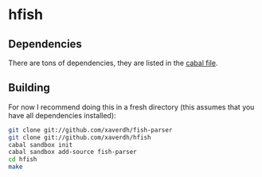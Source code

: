 # hfish

## Dependencies 

There are tons of dependencies, they are listed in the [cabal file][hfish-cabal-file].

 [hfish-cabal-file]: https://github.com/xaverdh/hfish/blob/master/hfish.cabal

## Building

For now I recommend doing this in a fresh directory (this assumes that you have all dependencies installed):

```sh
git clone git://github.com/xaverdh/fish-parser
git clone git://github.com/xaverdh/hfish
cabal sandbox init
cabal sandbox add-source fish-parser
cd hfish
make
```
